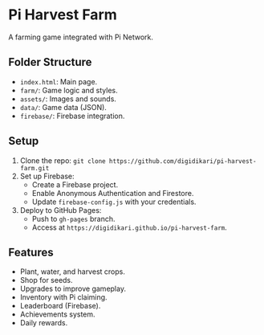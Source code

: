 # Pi Harvest Farm

A farming game integrated with Pi Network.

## Folder Structure
- `index.html`: Main page.
- `farm/`: Game logic and styles.
- `assets/`: Images and sounds.
- `data/`: Game data (JSON).
- `firebase/`: Firebase integration.

## Setup
1. Clone the repo: `git clone https://github.com/digidikari/pi-harvest-farm.git`
2. Set up Firebase:
   - Create a Firebase project.
   - Enable Anonymous Authentication and Firestore.
   - Update `firebase-config.js` with your credentials.
3. Deploy to GitHub Pages:
   - Push to `gh-pages` branch.
   - Access at `https://digidikari.github.io/pi-harvest-farm`.

## Features
- Plant, water, and harvest crops.
- Shop for seeds.
- Upgrades to improve gameplay.
- Inventory with Pi claiming.
- Leaderboard (Firebase).
- Achievements system.
- Daily rewards.
